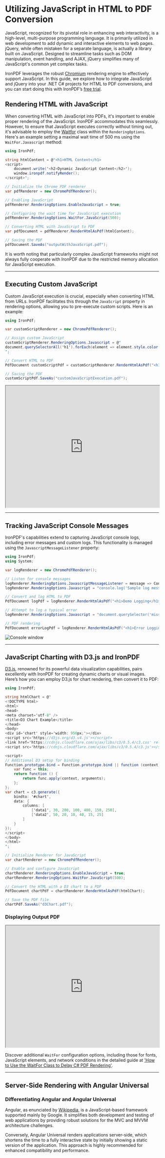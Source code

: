# Utilizing JavaScript in HTML to PDF Conversion

JavaScript, recognized for its pivotal role in enhancing web interactivity, is a high-level, multi-purpose programming language. It is primarily utilized in web development to add dynamic and interactive elements to web pages. jQuery, while often mistaken for a separate language, is actually a library built on JavaScript. Designed to streamline tasks such as DOM manipulation, event handling, and AJAX, jQuery simplifies many of JavaScript's common yet complex tasks.

IronPDF leverages the robust [Chromium](https://www.chromium.org/chromium-projects/) rendering engine to effectively support JavaScript. In this guide, we explore how to integrate JavaScript and jQuery into your .NET C# projects for HTML to PDF conversions, and you can start doing this with IronPDF’s [free trial](https://ironpdf.com/?class='js-modal-open'&data-modal-id='trial-license').


## Rendering HTML with JavaScript

When converting HTML with JavaScript into PDFs, it's important to enable proper rendering of the JavaScript. IronPDF accommodates this seamlessly. However, to ensure that JavaScript executes correctly without timing out, it's advisable to employ the [Waitfor](https://ironpdf.com/how-to/waitfor/) class within the `RenderingOptions`. Here's an example setting a maximal wait time of 500 ms using the `WaitFor.Javascript` method:

```cs
using IronPdf;

string htmlContent = @"<h1>HTML Content</h1>
<script>
    document.write('<h2>Dynamic JavaScript Content</h2>');
    window.ironpdf.notifyRender();
</script>";

// Initialize the Chrome PDF renderer
var pdfRenderer = new ChromePdfRenderer();

// Enabling JavaScript
pdfRenderer.RenderingOptions.EnableJavaScript = true;

// Configuring the wait time for JavaScript execution
pdfRenderer.RenderingOptions.WaitFor.JavaScript(500);

// Converting HTML with JavaScript to PDF
var pdfDocument = pdfRenderer.RenderHtmlAsPdf(htmlContent);

// Saving the PDF
pdfDocument.SaveAs("outputWithJavaScript.pdf");
```

It is worth noting that particularly complex JavaScript frameworks might not always fully cooperate with IronPDF due to the restricted memory allocation for JavaScript execution.

---

## Executing Custom JavaScript

Custom JavaScript execution is crucial, especially when converting HTML from URLs. IronPDF facilitates this through the `JavaScript` property in rendering options, allowing you to pre-execute custom scripts. Here is an example:

```cs
using IronPdf;

var customScriptRenderer = new ChromePdfRenderer();

// Assign custom JavaScript
customScriptRenderer.RenderingOptions.Javascript = @"
document.querySelectorAll('h1').forEach(element => element.style.color = 'blue');
";

// Convert HTML to PDF
PdfDocument customScriptPdf = customScriptRenderer.RenderHtmlAsPdf("<h1>Greetings!</h1>");

// Saving the PDF
customScriptPdf.SaveAs("customJavaScriptExecution.pdf");
```

<iframe loading="lazy" src="https://ironpdf.com/static-assets/pdf/how-to/javascript-to-pdf/executeJavascript.pdf" width="100%" height="400px"></iframe>

---

## Tracking JavaScript Console Messages

IronPDF's capabilities extend to capturing JavaScript console logs, including error messages and custom logs. This functionality is managed using the `JavascriptMessageListener` property:

```cs
using IronPdf;
using System;

var logRenderer = new ChromePdfRenderer();

// Listen for console messages
logRenderer.RenderingOptions.JavascriptMessageListener = message => Console.WriteLine($"JS Log: {message}");
logRenderer.RenderingOptions.Javascript = "console.log('Sample log message');";

// Convert and log HTML to PDF
PdfDocument logPdf = logRenderer.RenderHtmlAsPdf("<h1>Demo Logging</h1>");

// Attempt to log a typical error
logRenderer.RenderingOptions.Javascript = "document.querySelector('missing-element').style.color = 'red';";

// PDF rendering
PdfDocument errorLogPdf = logRenderer.RenderHtmlAsPdf("<h1>Error Logging Demo</h1>");
```

<div class="content-img-align-center">
    <div class="center-image-wrapper">
         <img src="https://ironpdf.com/static-assets/pdf/how-to/javascript-to-pdf/console.webp" alt="Console window" class="img-responsive add-shadow">
    </div>
</div>

---

## JavaScript Charting with D3.js and IronPDF

[D3.js](https://d3js.org/), renowned for its powerful data visualization capabilities, pairs excellently with IronPDF for creating dynamic charts or visual images. Here’s how you can employ D3.js for chart rendering, then convert it to PDF:

```cs
using IronPdf;

string htmlChart = @"
<!DOCTYPE html>
<html>
<head>
<meta charset='utf-8' />
<title>D3 Chart Example</title>
</head>
<body>
<div id='chart' style='width: 950px;'></div>
<script src='https://d3js.org/d3.v4.js'></script>
<link href='https://cdnjs.cloudflare.com/ajax/libs/c3/0.5.4/c3.css' rel='stylesheet'>
<script src='https://cdnjs.cloudflare.com/ajax/libs/c3/0.5.4/c3.js'></script>

<script>
// Additional D3 setup for binding
Function.prototype.bind = Function.prototype.bind || function (context) {
    var func = this;
    return function () {
        return func.apply(context, arguments);
    };
};
var chart = c3.generate({
    bindto: '#chart',
    data: {
        columns: [
            ['data1', 30, 200, 100, 400, 150, 250],
            ['data2', 50, 20, 10, 40, 15, 25]
        ]
    }
});
</script>
</body>
</html>
";

// Initialize Renderer for JavaScript
var chartRenderer = new ChromePdfRenderer();

// Enable and configure JavaScript
chartRenderer.RenderingOptions.EnableJavaScript = true;
chartRenderer.RenderingOptions.WaitFor.JavaScript(500);

// Convert the HTML with a D3 chart to a PDF
PdfDocument chartPdf = chartRenderer.RenderHtmlAsPdf(htmlChart);

// Save the PDF file
chartPdf.SaveAs("d3Chart.pdf");
```

### Displaying Output PDF

<iframe loading="lazy" src="https://ironpdf.com/static-assets/pdf/how-to/javascript-to-pdf/renderChart.pdf#zoom=85%" width="100%" height="400px"></iframe>

Discover additional `WaitFor` configuration options, including those for fonts, JavaScript elements, and network conditions in the detailed guide at ['How to Use the WaitFor Class to Delay C# PDF Rendering'](https://ironpdf.com/how-to/waitfor/).

---

## Server-Side Rendering with Angular Universal

### Differentiating Angular and Angular Universal

Angular, as enunciated by [Wikipedia](https://en.wikipedia.org/wiki/AngularJS), is a JavaScript-based framework supported mainly by Google. It simplifies both development and testing of web applications by providing robust solutions for the MVC and MVVM architecture challenges.

Conversely, Angular Universal renders applications server-side, which shortens the time to a fully interactive state by initially showing a static version of the application. This approach is highly recommended for enhanced compatibility and performance.